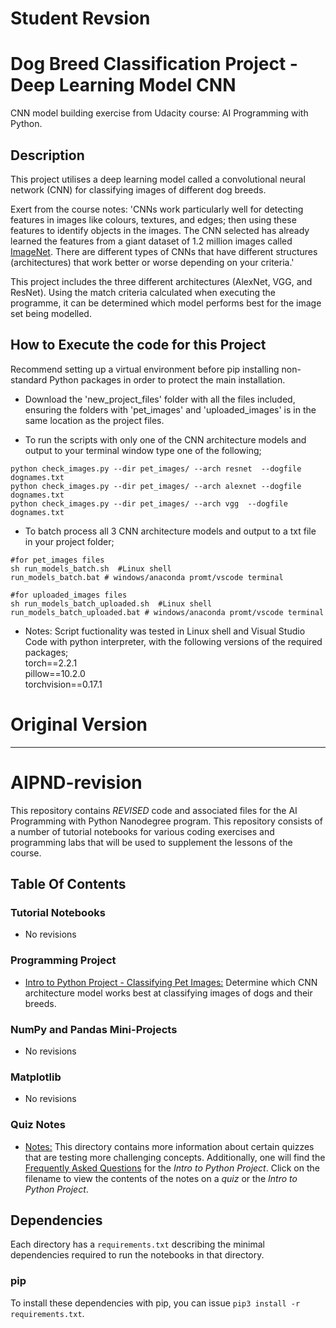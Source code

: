 # Student Revsion
#  Dog Breed Classification Project -Deep Learning Model CNN
CNN model building exercise from Udacity course: AI Programming with Python.

## Description
This project utilises a deep learning model called a convolutional neural network (CNN) for classifying images of different dog breeds.

Exert from the course notes:
'CNNs work particularly well for detecting features in images like colours, textures, and edges; then using these features to identify objects in the images. The CNN selected has already learned the features from a giant dataset of 1.2 million images called [ImageNet](https://www.image-net.org/about.php). There are different types of CNNs that have different structures (architectures) that work better or worse depending on your criteria.'

This project includes the three different architectures (AlexNet, VGG, and ResNet). Using the match criteria calculated when executing the programme, it can be determined which model performs best for the image set being modelled.

## How to Execute the code for this Project
Recommend setting up a virtual environment before pip installing non-standard Python packages in order to protect the main installation.

- Download the 'new_project_files' folder with all the files included, ensuring the folders with 'pet_images' and 'uploaded_images' is in the same location as the project files.

- To run the scripts with only one of the CNN architecture models and output to your terminal window type one of the following;
```
python check_images.py --dir pet_images/ --arch resnet  --dogfile dognames.txt 
python check_images.py --dir pet_images/ --arch alexnet --dogfile dognames.txt 
python check_images.py --dir pet_images/ --arch vgg  --dogfile dognames.txt 
```
- To batch process all 3 CNN architecture models and output to a txt file in your project folder;
```
#for pet_images files
sh run_models_batch.sh  #Linux shell
run_models_batch.bat # windows/anaconda promt/vscode terminal 

#for uploaded_images files
sh run_models_batch_uploaded.sh  #Linux shell
run_models_batch_uploaded.bat # windows/anaconda promt/vscode terminal
```
- Notes: Script fuctionality was tested in Linux shell and Visual Studio Code with python interpreter, with the following versions of the required packages;<br>
torch==2.2.1<br>
pillow==10.2.0<br>
torchvision==0.17.1

# Original Version
___________________________________________________________________________________________________________________
# AIPND-revision
This repository contains _REVISED_ code and associated files for the AI Programming with Python Nanodegree program. This repository consists of a number of tutorial notebooks for various coding exercises and programming labs that will be used to supplement the lessons of the course.

## Table Of Contents

### Tutorial Notebooks
* No revisions

### Programming Project
* [Intro to Python Project - Classifying Pet Images:](https://github.com/udacity/AIPND-revision/tree/master/intropyproject-classify-pet-images "Classifying Pet Images Project") Determine which CNN architecture model works best at classifying images of dogs and their breeds.

### NumPy and Pandas Mini-Projects
* No revisions 

### Matplotlib
* No revisions 

### Quiz Notes
* [Notes:](https://github.com/udacity/AIPND-revision/tree/master/notes "Notes") This directory contains more information about certain quizzes that are testing more challenging concepts. Additionally, one will find the [Frequently Asked Questions](https://github.com/udacity/AIPND-revision/blob/master/notes/project_intro-to-python.md) for the _Intro to Python Project_. Click on the filename to view the contents of the notes on a _quiz_ or the _Intro to Python Project_.

## Dependencies

Each directory has a `requirements.txt` describing the minimal dependencies required to run the notebooks in that directory.

### pip

To install these dependencies with pip, you can issue `pip3 install -r requirements.txt`.


